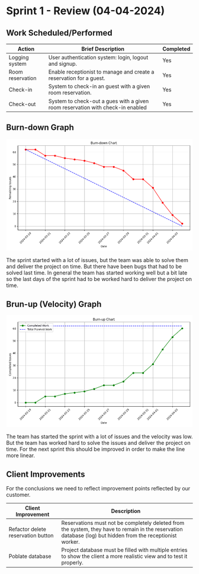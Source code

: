 # Sprint 1 - Review (04-04-2024)

## Work Scheduled/Performed

| Action           | Brief Description                                                              | Completed |
|------------------|--------------------------------------------------------------------------------|-----------|
| Logging system   | User authentication system: login, logout and signup.                          | Yes       |
| Room reservation | Enable receptionist to manage and create a reservation for a guest.            | Yes       |
| Check-in         | System to check-in an guest with a given room reservation.                     | Yes       |
| Check-out        | System to check-out a gues with a given room reservation with check-in enabled | Yes       |

## Burn-down Graph

![burn_down_chart_sprint1.png](burn_down_chart_sprint1.png)

The sprint started with a lot of issues, but the team was able to solve them and deliver the project on time. But there
have been bugs that had to be solved last time. In general the team has started working well but a bit late so the last
days of the sprint had to be worked hard to deliver the project on time.

## Brun-up (Velocity) Graph

![burn_up_chart_sprint1.png](burn_up_chart_sprint1.png)

The team has started the sprint with a lot of issues and the velocity was low. But the team has worked hard to solve the
issues and deliver the project on time. For the next sprint this should be improved in order to make the line more
linear.

## Client Improvements

For the conclusions we need to reflect improvement points reflected by our customer.

| Client Improvement                 | Description                                                                                                                                                 |
|------------------------------------|-------------------------------------------------------------------------------------------------------------------------------------------------------------|
| Refactor delete reservation button | Reservations must not be completely deleted from the system, they have to remain in the reservation database (log) but hidden from the receptionist worker. |
| Poblate database                   | Project database must be filled with multiple entries to show the client a more realistic view and to test it properly.                                     |